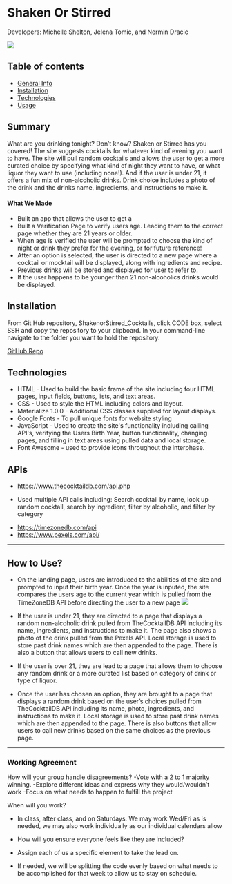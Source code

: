 # Shaken Or Stirred
Developers: Michelle Shelton, Jelena Tomic, and Nermin Dracic
    
![](./assets/images/Screen%20Shot%202022-07-26%20at%207.20.59%20PM.png)

## Table of contents
* [General Info](#summary)
* [Installation](#installation)
* [Technologies](#Technologies)
* [Usage](#usage)

## Summary 

What are you drinking tonight? Don’t know? Shaken or Stirred has you covered! The site suggests cocktails for whatever kind of evening you want to have. The site will pull random cocktails and allows the user to get a more curated choice by specifying what kind of night they want to have, or what liquor they want to use (including none!). And if the user is under 21, it offers a fun mix of non-alcoholic drinks. Drink choice includes a photo of the drink and the drinks name, ingredients, and instructions to make it. 
#### What We Made
- Built an app that allows the user to get a 
- Built a Verification Page to verify users age. Leading them to the correct page whether they are 21 years or older.
- When age is verified the user will be prompted to choose the kind of night or drink they prefer for the evening, or for future reference!
- After an option is selected, the user is directed to a new page where a cocktail or mocktail will be displayed, along with ingredients and recipe.
- Previous drinks will be stored and displayed for user to refer to. 
- If the user happens to be younger than 21 non-alcoholics drinks would be displayed.

## Installation
From Git Hub repository, ShakenorStirred_Cocktails, click CODE box, select SSH and copy the repository to your clipboard.  In your command-line navigate to the folder you want to hold the repository.

[GitHub Repo](https://github.com/NWbootcamp/ShakenorStirred_Cocktails)

## Technologies

* HTML - Used to build the basic frame of the site including four HTML pages, input fields, buttons, lists, and text areas.
* CSS - Used to style the HTML including colors and layout.
* Materialize 1.0.0 - Additional CSS classes supplied for layout displays.
* Google Fonts - To pull unique fonts for website styling
* JavaScript - Used to create the site's functionality including calling API's, verifying the Users Birth Year, button functionality, changing pages, and filling in text areas using pulled data and local storage.
* Font Awesome - used to provide icons throughout the interphase.

## APIs
* https://www.thecocktaildb.com/api.php
- Used multiple API calls including: Search cocktail by name, look up random cocktail, search by ingredient, filter by alcoholic, and filter by category

* https://timezonedb.com/api 
* https://www.pexels.com/api/

---

## How to Use?

* On the landing page, users are introduced to the abilities of the site and prompted to input their birth year. Once the year is inputed, the site compares the users age to the current year which is pulled from the TimeZoneDB API before directing the user to a new page
![](./assets/images/Screen%20Shot%202022-07-26%20at%207.20.59%20PM.png)

* If the user is under 21, they are directed to a page that displays a random non-alcoholic drink pulled from TheCocktailDB API including its name, ingredients, and instructions to make it. The page also shows a photo of the drink pulled from the Pexels API. Local storage is used to store past drink names which are then appended to the page. There is also a button that allows users to call new drinks.
![]()

* If the user is over 21, they are lead to a page that allows them to choose any random drink or a more curated list based on category of drink or type of liquor.
![]()

* Once the user has chosen an option, they are brought to a page that displays a random drink based on the user’s choices pulled from TheCocktailDB API including its name, photo, ingredients, and instructions to make it. Local storage is used to store past drink names which are then appended to the page. There is also buttons that allow users to call new drinks based on the same choices as the previous page.

---

### Working Agreement
How will your group handle disagreements?
    -Vote with a 2 to 1 majority winning.
    -Explore different ideas and express why they would/wouldn’t work
    -Focus on what needs to happen to fulfill the project

When will you work?
- In class, after class, and on Saturdays. We may work Wed/Fri as is needed, we may also work individually as our individual calendars allow

- How will you ensure everyone feels like they are included?
- Assign each of us a specific element to take the lead on.
- If needed, we will be splitting the code evenly based on what needs to be accomplished for that week to allow us to stay on schedule. 
